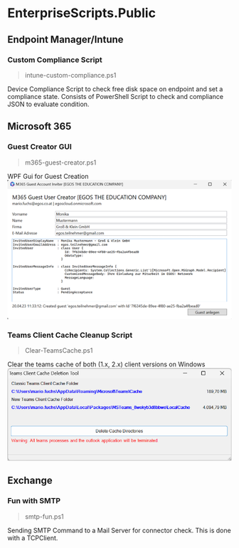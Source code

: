 # EnterpriseScripts.Public

## Endpoint Manager/Intune
### Custom Compliance Script
>intune-custom-compliance.ps1

Device Compliance Script to check free disk space on endpoint and set a compliance state. Consists of PowerShell Script to check and compliance JSON to evaluate condition.

## Microsoft 365
### Guest Creator GUI
>m365-guest-creator.ps1

WPF Gui for Guest Creation
![Screenshot](m365-guest-creator-screen1.png)

### Teams Client Cache Cleanup Script
>Clear-TeamsCache.ps1

Clear the teams cache of both (1.x, 2.x) client versions on Windows
![Screenshot](m365-teams-cleaner.png)

## Exchange
### Fun with SMTP
> smtp-fun.ps1

Sending SMTP Command to a Mail Server for connector check. This is done with a TCPClient.
